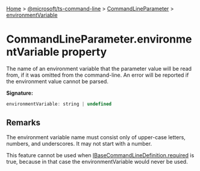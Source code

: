 [Home](./index) &gt; [@microsoft/ts-command-line](./ts-command-line.md) &gt; [CommandLineParameter](./ts-command-line.commandlineparameter.md) &gt; [environmentVariable](./ts-command-line.commandlineparameter.environmentvariable.md)

# CommandLineParameter.environmentVariable property

The name of an environment variable that the parameter value will be read from, if it was omitted from the command-line. An error will be reported if the environment value cannot be parsed.

**Signature:**
```javascript
environmentVariable: string | undefined
```

## Remarks

The environment variable name must consist only of upper-case letters, numbers, and underscores. It may not start with a number.

This feature cannot be used when [IBaseCommandLineDefinition.required](./ts-command-line.ibasecommandlinedefinition.required.md) is true, because in that case the environmentVariable would never be used.
